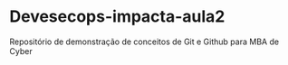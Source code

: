 # Devesecops-impacta-aula2
Repositório de demonstração de conceitos de Git e Github para MBA de Cyber
